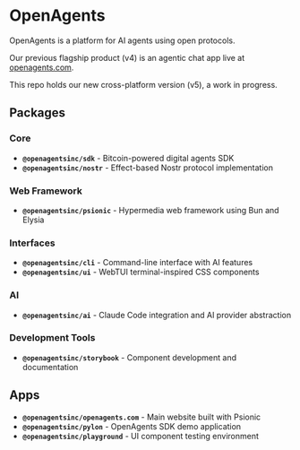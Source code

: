 # OpenAgents

OpenAgents is a platform for AI agents using open protocols.

Our previous flagship product (v4) is an agentic chat app live at [openagents.com](https://openagents.com).

This repo holds our new cross-platform version (v5), a work in progress.

## Packages

### Core
- **`@openagentsinc/sdk`** - Bitcoin-powered digital agents SDK
- **`@openagentsinc/nostr`** - Effect-based Nostr protocol implementation

### Web Framework
- **`@openagentsinc/psionic`** - Hypermedia web framework using Bun and Elysia

### Interfaces
- **`@openagentsinc/cli`** - Command-line interface with AI features
- **`@openagentsinc/ui`** - WebTUI terminal-inspired CSS components

### AI
- **`@openagentsinc/ai`** - Claude Code integration and AI provider abstraction

### Development Tools
- **`@openagentsinc/storybook`** - Component development and documentation

## Apps

- **`@openagentsinc/openagents.com`** - Main website built with Psionic
- **`@openagentsinc/pylon`** - OpenAgents SDK demo application
- **`@openagentsinc/playground`** - UI component testing environment
